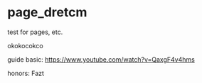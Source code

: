 # page_dretcm
test for pages, etc.

okokocokco

guide basic:
https://www.youtube.com/watch?v=QaxgF4v4hms

honors:
Fazt

